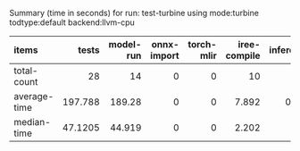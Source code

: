 Summary (time in seconds) for run: test-turbine using mode:turbine todtype:default backend:llvm-cpu

| items        |    tests |   model-run |   onnx-import |   torch-mlir |   iree-compile |   inference |
|:-------------|---------:|------------:|--------------:|-------------:|---------------:|------------:|
| total-count  |  28      |      14     |             0 |            0 |         10     |       9     |
| average-time | 197.788  |     189.28  |             0 |            0 |          7.892 |       0.616 |
| median-time  |  47.1205 |      44.919 |             0 |            0 |          2.202 |       0     |
